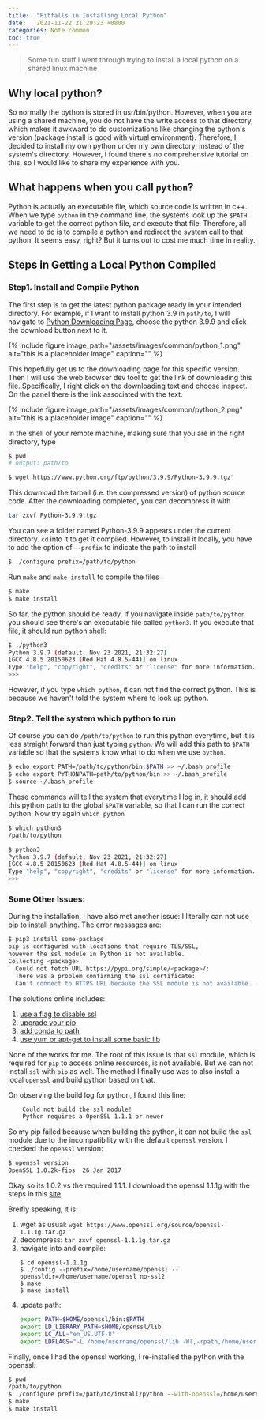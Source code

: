 ```yaml
---
title:  "Pitfalls in Installing Local Python"
date:   2021-11-22 21:29:23 +0800
categories: Note common 
toc: true
---
```


> Some fun stuff I went through trying to install a local python on a shared linux machine



## Why local python?

So normally the python is stored in usr/bin/python. However, when you are using a shared machine, you do not have the write access to that directory, which makes it awkward to do customizations like changing the python's version (package install is good with virtual environment).
Therefore, I decided to install my own python under my own directory, instead of the system's directory. However, I found there's no comprehensive tutorial on this, so I would like to share my experience with you.

## What happens when you call `python`?

Python is actually an executable file, which source code is written in c++. When we type `python` in the command line, the systems look up the `$PATH` variable to get the correct python file, and execute that file. Therefore, all we need to do is to compile a python and redirect the system call to that python. It seems easy, right? But it turns out to cost me much time in reality.


## Steps in Getting a Local Python Compiled
### Step1. Install and Compile Python
The first step is to get the latest python package ready in your intended directory. For example, if I want to install python 3.9 in `path/to`, I will navigate to [Python Downloading Page](https://www.python.org/downloads/), choose the python 3.9.9 and click the download button next to it. 

{% include figure image_path="/assets/images/common/python_1.png" alt="this is a placeholder image" caption="" %}

This hopefully get us to the downloading page for this specific version. Then I will use the web browser dev tool to get the link of downloading this file. Specifically, I right click on the downloading text and choose inspect. On the panel there is the link associated with the text.


{% include figure image_path="/assets/images/common/python_2.png" alt="this is a placeholder image" caption="" %}

In the shell of your remote machine, making sure that you are in the right directory, type
``` bash
$ pwd
# output: path/to

$ wget https://www.python.org/ftp/python/3.9.9/Python-3.9.9.tgz"
```

This download the tarball (i.e. the compressed version) of python source code. After the downloading completed, you can decompress it with

```bash
tar zxvf Python-3.9.9.tgz
```

You can see a folder named Python-3.9.9 appears under the current directory. `cd` into it to get it compiled. However, to install it locally, you have to add the option of `--prefix` to indicate the path to install

```bash
$ ./configure prefix=/path/to/python
```
Run `make` and `make install` to compile the files

```bash
$ make
$ make install
```

So far, the python should be ready. If you navigate inside `path/to/python` you should see there's an executable file called `python3`. If you execute that file, it should run python shell:

```bash
$ ./python3
Python 3.9.7 (default, Nov 23 2021, 21:32:27) 
[GCC 4.8.5 20150623 (Red Hat 4.8.5-44)] on linux
Type "help", "copyright", "credits" or "license" for more information.
>>> 
```

However, if you type `which python`, it can not find the correct python. This is because we haven't told the system where to look up python.



### Step2. Tell the system which python to run

Of course you can do `/path/to/python` to run this python everytime, but it is less straight forward than just typing `python`. We will add this path to `$PATH` variable so that the systems know what to do when we use `python`.

```bash
$ echo export PATH=/path/to/python/bin:$PATH >> ~/.bash_profile
$ echo export PYTHONPATH=path/to/python/bin >> ~/.bash_profile
$ source ~/.bash_profile
```

These commands will tell the system that everytime I log in, it should add this python path to the global `$PATH` variable, so that I can run the correct python. Now try again `which python`

```bash
$ which python3
/path/to/python

$ python3
Python 3.9.7 (default, Nov 23 2021, 21:32:27) 
[GCC 4.8.5 20150623 (Red Hat 4.8.5-44)] on linux
Type "help", "copyright", "credits" or "license" for more information.
>>> 
```


### Some Other Issues:
During the installation, I have also met another issue: I literally can not use pip to install anything. The error messages are:
``` bash
$ pip3 install some-package
pip is configured with locations that require TLS/SSL,
however the ssl module in Python is not available.
Collecting <package>
  Could not fetch URL https://pypi.org/simple/<package>/: 
  There was a problem confirming the ssl certificate: 
  Can't connect to HTTPS URL because the SSL module is not available. - skipping
```
The solutions online includes:
1. [use a flag to disable ssl](https://stackoverflow.com/a/29751768)
2. [upgrade your pip](https://stackoverflow.com/a/58789809)
3. [add conda to path](https://stackoverflow.com/a/54897379)
4. [use yum or apt-get to install some basic lib](https://stackoverflow.com/a/49696062)

None of the works for me. The root of this issue is that `ssl` module,  which is required for `pip` to access online resources, is not available. But we can not install `ssl` with `pip` as well. The method I finally use was to also install a local `openssl` and build python based on that.

On observing the build log for python, I found this line:
```bash
    Could not build the ssl module!
    Python requires a OpenSSL 1.1.1 or newer
```

So my pip failed because when building the python, it can not build the `ssl` module due to the incompatibility with the default `openssl` version. I checked the `openssl` version:

```bash
$ openssl version
OpenSSL 1.0.2k-fips  26 Jan 2017
```
Okay so its 1.0.2 vs the required 1.1.1. I download the openssl 1.1.1g with the steps in this [site](https://help.dreamhost.com/hc/en-us/articles/360001435926-Installing-OpenSSL-locally-under-your-usernamecomman)

Breifly speaking, it is:
1. wget as usual: `wget https://www.openssl.org/source/openssl-1.1.1g.tar.gz`
2. decompress: `tar zxvf openssl-1.1.1g.tar.gz`
3. navigate into and compile:
   ```
   $ cd openssl-1.1.1g
   $ ./config --prefix=/home/username/openssl --openssldir=/home/username/openssl no-ssl2
   $ make
   $ make install
   ```
4. update path: 
    ```bash
    export PATH=$HOME/openssl/bin:$PATH
    export LD_LIBRARY_PATH=$HOME/openssl/lib
    export LC_ALL="en_US.UTF-8"
    export LDFLAGS="-L /home/username/openssl/lib -Wl,-rpath,/home/username/openssl/lib"
    ```


Finally, once I had the openssl working, I re-installed the python with the openssl:
```bash
$ pwd
/path/to/python
$ ./configure prefix=/path/to/install/python --with-openssl=/home/username/openssl
$ make
$ make install
``` 